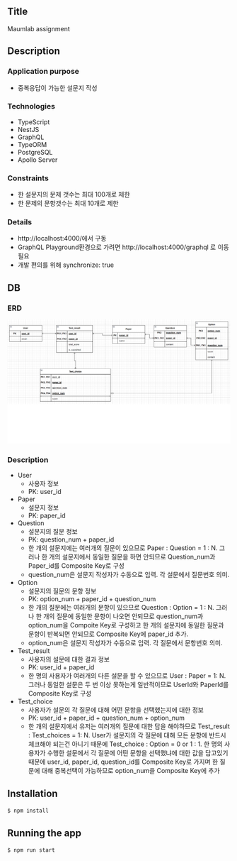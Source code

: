 ## Title

Maumlab assignment

## Description

### Application purpose

* 중복응답이 가능한 설문지 작성

### Technologies
* TypeScript
* NestJS
* GraphQL
* TypeORM
* PostgreSQL
* Apollo Server

### Constraints
* 한 설문지의 문제 갯수는 최대 100개로 제한
* 한 문제의 문항갯수는 최대 10개로 제한

### Details
* http://localhost:4000/에서 구동
* GraphQL Playground환경으로 가려면 http://localhost:4000/graphql 로 이동 필요
* 개발 편의를 위해 synchronize: true

## DB
### ERD
![alt text](./img/maumlab_db_schema_img.png)

### Description
* User
    * 사용자 정보
    * PK: user_id
* Paper
    * 설문지 정보
    * PK: paper_id
* Question
    * 설문지의 질문 정보
    * PK: question_num + paper_id
    * 한 개의 설문지에는 여러개의 질문이 있으므로 Paper : Question = 1 : N. 그러나 한 개의 설문지에서 동일한 질문을 하면 안되므로 Question_num과 Paper_id를 Composite Key로 구성
    * question_num은 설문지 작성자가 수동으로 입력. 각 설문에서 질문번호 의미. 
* Option
    * 설문지의 질문의 문항 정보
    * PK: option_num + paper_id + question_num
    * 한 개의 질문에는 여러개의 문항이 있으므로 Question : Option = 1 : N. 그러나 한 개의 질문에 동일한 문항이 나오면 안되므로 question_num과 option_num을 Compoite Key로 구성하고 한 개의 설문지에 동일한 질문과 문항이 반복되면 안되므로 Composite Key에 paper_id 추가. 
    * option_num은 설문지 작성자가 수동으로 입력. 각 질문에서 문항번호 의미.
* Test_result
    * 사용자의 설문에 대한 결과 정보
    * PK: user_id + paper_id
    * 한 명의 사용자가 여러개의 다른 설문을 할 수 있으므로 User : Paper = 1: N. 그러나 동일한 설문은 두 번 이상 못하는게 일반적이므로  UserId와 PaperId를 Composite Key로 구성
* Test_choice
    * 사용자가 설문의 각 질문에 대해 어떤 문항을 선택했는지에 대한 정보
    * PK: user_id + paper_id + question_num + option_num
    * 한 개의 설문지에서 유저는 여러개의 질문에 대한 답을 해야하므로 Test_result : Test_choices = 1: N. User가 설문지의 각 질문에 대해 모든 문항에 반드시 체크해야 되는건 아니기 때문에 Test_choice : Option = 0 or 1 : 1. 한 명의 사용자가 수행한 설문에서 각 질문에 어떤 문항을 선택했냐에 대한 값을 담고있기 때문에 user_id, paper_id, question_id를 Composite Key로 가지며 한 질문에 대해 중복선택이 가능하므로 option_num을 Composite Key에 추가


## Installation

```bash
$ npm install
```

## Running the app

```bash
$ npm run start

```
